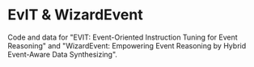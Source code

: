 # EvIT & WizardEvent
Code and data for "EVIT: Event-Oriented Instruction Tuning for Event Reasoning" and "WizardEvent: Empowering Event Reasoning by
Hybrid Event-Aware Data Synthesizing".

